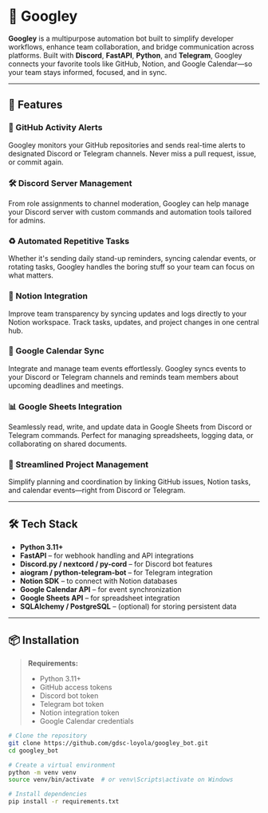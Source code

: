 # 🤖 Googley

**Googley** is a multipurpose automation bot built to simplify developer workflows, enhance team collaboration, and bridge communication across platforms. Built with **Discord**, **FastAPI**, **Python**, and **Telegram**, Googley connects your favorite tools like GitHub, Notion, and Google Calendar—so your team stays informed, focused, and in sync.

---

## 🚀 Features

### 🔔 GitHub Activity Alerts
Googley monitors your GitHub repositories and sends real-time alerts to designated Discord or Telegram channels. Never miss a pull request, issue, or commit again.

### 🛠️ Discord Server Management
From role assignments to channel moderation, Googley can help manage your Discord server with custom commands and automation tools tailored for admins.

### ♻️ Automated Repetitive Tasks
Whether it's sending daily stand-up reminders, syncing calendar events, or rotating tasks, Googley handles the boring stuff so your team can focus on what matters.

### 🧠 Notion Integration
Improve team transparency by syncing updates and logs directly to your Notion workspace. Track tasks, updates, and project changes in one central hub.

### 📅 Google Calendar Sync
Integrate and manage team events effortlessly. Googley syncs events to your Discord or Telegram channels and reminds team members about upcoming deadlines and meetings.

### 📊 Google Sheets Integration
Seamlessly read, write, and update data in Google Sheets from Discord or Telegram commands. Perfect for managing spreadsheets, logging data, or collaborating on shared documents.

### 🧩 Streamlined Project Management
Simplify planning and coordination by linking GitHub issues, Notion tasks, and calendar events—right from Discord or Telegram.

---

## 🛠 Tech Stack

- **Python 3.11+**
- **FastAPI** – for webhook handling and API integrations
- **Discord.py / nextcord / py-cord** – for Discord bot features
- **aiogram / python-telegram-bot** – for Telegram integration
- **Notion SDK** – to connect with Notion databases
- **Google Calendar API** – for event synchronization
- **Google Sheets API** – for spreadsheet integration
- **SQLAlchemy / PostgreSQL** – (optional) for storing persistent data

---

## 📦 Installation

> **Requirements:**
> - Python 3.11+
> - GitHub access tokens
> - Discord bot token
> - Telegram bot token
> - Notion integration token
> - Google Calendar credentials

```bash
# Clone the repository
git clone https://github.com/gdsc-loyola/googley_bot.git
cd googley_bot

# Create a virtual environment
python -m venv venv
source venv/bin/activate  # or venv\Scripts\activate on Windows

# Install dependencies
pip install -r requirements.txt
